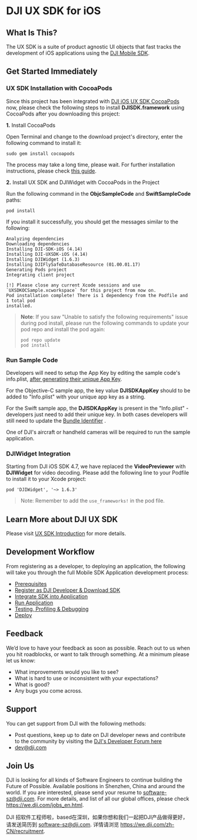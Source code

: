# DJI UX SDK for iOS

## What Is This?

The UX SDK is a suite of product agnostic UI objects that fast tracks the development of iOS applications using the [DJI Mobile SDK](http://developer.dji.com/mobile-sdk/).

## Get Started Immediately

### UX SDK Installation with CocoaPods

Since this project has been integrated with [DJI iOS UX SDK CocoaPods](https://cocoapods.org/pods/DJI-UXSDK-iOS) now, please check the following steps to install **DJISDK.framework** using CocoaPods after you downloading this project:

**1.** Install CocoaPods

Open Terminal and change to the download project's directory, enter the following command to install it:

~~~
sudo gem install cocoapods
~~~

The process may take a long time, please wait. For further installation instructions, please check [this guide](https://guides.cocoapods.org/using/getting-started.html#getting-started).

**2.** Install UX SDK and DJIWidget with CocoaPods in the Project

Run the following command in the **ObjcSampleCode** and **SwiftSampleCode** paths:

~~~
pod install
~~~

If you install it successfully, you should get the messages similar to the following:

~~~
Analyzing dependencies
Downloading dependencies
Installing DJI-SDK-iOS (4.14)
Installing DJI-UXSDK-iOS (4.14)
Installing DJIWidget (1.6.3)
Installing DJIFlySafeDatabaseResource (01.00.01.17)
Generating Pods project
Integrating client project

[!] Please close any current Xcode sessions and use `UXSDKOCSample.xcworkspace` for this project from now on.
Pod installation complete! There is 1 dependency from the Podfile and 1 total pod
installed.
~~~

> **Note**: If you saw "Unable to satisfy the following requirements" issue during pod install, please run the following commands to update your pod repo and install the pod again:
>
> ~~~
> pod repo update
> pod install
> ~~~

### Run Sample Code

Developers will need to setup the App Key by editing the sample code's info.plist, [after generating their unique App Key](https://developer.dji.com/mobile-sdk/documentation/quick-start/index.html#generate-an-app-key).

For the Objective-C sample app, the key value **DJISDKAppKey** should to be added to "Info.plist" with your unique app key as a string.  

For the Swift sample app, the **DJISDKAppKey** is present in the "Info.plist" - developers just need to add their unique key.
In both cases developers will still need to update the [Bundle Identifier](http://developer.dji.com/user/mobile-sdk/ios-configuration/) .

One of DJI's aircraft or handheld cameras will be required to run the sample application.  

### DJIWidget Integration

Starting from DJI iOS SDK 4.7, we have replaced the **VideoPreviewer** with **DJIWidget** for video decoding. Please add the following line to your Podfile to install it to your Xcode project:

~~~
pod 'DJIWidget', '~> 1.6.3'
~~~

> Note: Remember to add the `use_frameworks!` in the pod file.

## Learn More about DJI UX SDK

Please visit [UX SDK Introduction](http://developer.dji.com/mobile-sdk/documentation/introduction/ux_sdk_introduction.html) for more details.

## Development Workflow

From registering as a developer, to deploying an application, the following will take you through the full Mobile SDK Application development process:

- [Prerequisites](https://developer.dji.com/mobile-sdk/documentation/application-development-workflow/workflow-prerequisits.html)
- [Register as DJI Developer & Download SDK](https://developer.dji.com/mobile-sdk/documentation/application-development-workflow/workflow-register.html)
- [Integrate SDK into Application](https://developer.dji.com/mobile-sdk/documentation/application-development-workflow/workflow-integrate.html)
- [Run Application](https://developer.dji.com/mobile-sdk/documentation/application-development-workflow/workflow-run.html)
- [Testing, Profiling & Debugging](https://developer.dji.com/mobile-sdk/documentation/application-development-workflow/workflow-testing.html)
- [Deploy](https://developer.dji.com/mobile-sdk/documentation/application-development-workflow/workflow-deploy.html)

## Feedback

We’d love to have your feedback as soon as possible. Reach out to us when you hit roadblocks, or want to talk through something. At a minimum please let us know:

- What improvements would you like to see?
- What is hard to use or inconsistent with your expectations?
- What is good?
- Any bugs you come across.

## Support

You can get support from DJI with the following methods:

- Post questions, keep up to date on DJI developer news and contribute to the community by visiting the [DJI's Developer Forum here](https://forum.dji.com/forum-139-1.html?from=developer)
- dev@dji.com

## Join Us

DJI is looking for all kinds of Software Engineers to continue building the Future of Possible. Available positions in Shenzhen, China and around the world. If you are interested, please send your resume to <software-sz@dji.com>. For more details, and list of all our global offices, please check <https://we.dji.com/jobs_en.html>.

DJI 招软件工程师啦，based在深圳，如果你想和我们一起把DJI产品做得更好，请发送简历到 <software-sz@dji.com>.  详情请浏览 <https://we.dji.com/zh-CN/recruitment>.


